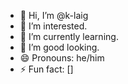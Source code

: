 - 👋 Hi, I’m @k-laig
- 👀 I’m interested.
- 🌱 I’m currently learning.
- 💞️ I’m good looking.
- 😄 Pronouns: he/him
- ⚡ Fun fact: []

<!---
k-laig/k-laig is a ✨ special ✨ repository because its `README.md` (this file) appears on your GitHub profile.
You can click the Preview link to take a look at your changes.
--->
